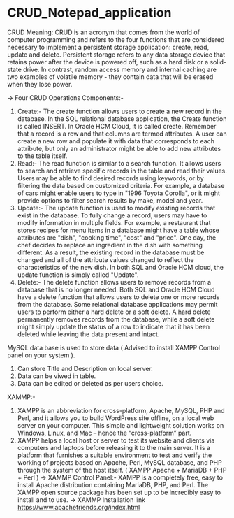 # CRUD_Notepad_application
CRUD Meaning: CRUD is an acronym that comes from the world of computer programming and refers to the four functions that are considered necessary to implement a persistent storage application: create, read, update and delete. Persistent storage refers to any data storage device that retains power after the device is powered off, such as a hard disk or a solid-state drive. In contrast, random access memory and internal caching are two examples of volatile memory - they contain data that will be erased when they lose power.

-> Four CRUD Operations Components:-
1. Create:- The create function allows users to create a new record in the database. In the SQL relational database application, the Create function is called INSERT. In Oracle HCM Cloud, it is called create. Remember that a record is a row and that columns are termed attributes. A user can create a new row and populate it with data that corresponds to each attribute, but only an administrator might be able to add new attributes to the table itself.
2. Read:- The read function is similar to a search function. It allows users to search and retrieve specific records in the table and read their values. Users may be able to find desired records using keywords, or by filtering the data based on customized criteria. For example, a database of cars might enable users to type in "1996 Toyota Corolla", or it might provide options to filter search results by make, model and year.
3. Update:- The update function is used to modify existing records that exist in the database. To fully change a record, users may have to modify information in multiple fields. For example, a restaurant that stores recipes for menu items in a database might have a table whose attributes are "dish", "cooking time", "cost" and "price". One day, the chef decides to replace an ingredient in the dish with something different. As a result, the existing record in the database must be changed and all of the attribute values changed to reflect the characteristics of the new dish. In both SQL and Oracle HCM cloud, the update function is simply called "Update".
4. Delete:- The delete function allows users to remove records from a database that is no longer needed. Both SQL and Oracle HCM Cloud have a delete function that allows users to delete one or more records from the database. Some relational database applications may permit users to perform either a hard delete or a soft delete. A hard delete permanently removes records from the database, while a soft delete might simply update the status of a row to indicate that it has been deleted while leaving the data present and intact.

MySQL data base is used to store data ( Advised to install XAMPP Control panel on your system ).
  1. Can store Title and Description on local server.
  2. Data can be viwed in table.
  3. Data can be edited or deleted as per users choice.
  
XAMMP:-
1. XAMPP is an abbreviation for cross-platform, Apache, MySQL, PHP and Perl, and it allows you to build WordPress site offline, on a local web server on your computer. This simple and lightweight solution works on Windows, Linux, and Mac – hence the “cross-platform” part.
2. XAMPP helps a local host or server to test its website and clients via computers and laptops before releasing it to the main server. It is a platform that furnishes a suitable environment to test and verify the working of projects based on Apache, Perl, MySQL database, and PHP through the system of the host itself.
( XAMPP Apache + MariaDB + PHP + Perl )
-> XAMMP Control Panel:-
XAMPP is a completely free, easy to install Apache distribution containing MariaDB, PHP, and Perl. 
The XAMPP open source package has been set up to be incredibly easy to install and to use.
-> XAMMP Installation link
https://www.apachefriends.org/index.html

